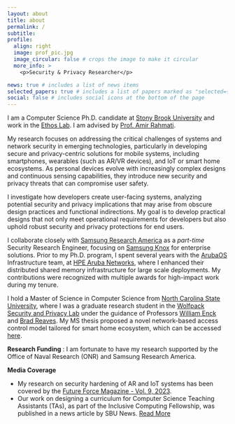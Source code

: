 ```yaml
---
layout: about
title: about
permalink: /
subtitle: 
profile:
  align: right
  image: prof_pic.jpg
  image_circular: false # crops the image to make it circular
  more_info: >
    <p>Security & Privacy Researcher</p>

news: true # includes a list of news items
selected_papers: true # includes a list of papers marked as "selected={true}"
social: false # includes social icons at the bottom of the page
---
```


I am a Computer Science Ph.D. candidate at [Stony Brook University](https://www.cs.stonybrook.edu) and work in the [Ethos Lab](https://github.com/Ethos-lab). I am advised by [Prof. Amir Rahmati](https://amir.rahmati.com).

My research focuses on addressing the critical challenges of systems and network security in emerging technologies, particularly in developing secure and privacy-centric solutions for mobile systems, including smartphones, wearables (such as AR/VR devices), and IoT or smart home ecosystems. As personal devices evolve with increasingly complex designs and continuous sensing capabilities, they introduce new security and privacy threats that can compromise user safety.

I investigate how developers create user-facing systems, analyzing potential security and privacy implications that may arise from obscure design practices and functional indirections. My goal is to develop practical designs that not only meet operational requirements for developers but also uphold robust security and privacy protections for end users.


I collaborate closely with [Samsung Research America](https://sra.samsung.com) as a *part-time* Security Research Engineer, focusing on [Samsung Knox](https://www.samsungknox.com/en) for enterprise solutions. Prior to my Ph.D. program, I spent several years with the [ArubaOS](https://www.arubanetworks.com/products/network-management-operations/arubaos/) Infrastructure team, at [HPE Aruba Networks](https://www.arubanetworks.com/company/about-us), where I enhanced their distributed shared memory infrastructure for large scale deployments. My contributions were recognized with multiple awards for high-impact work during my tenure.


I hold a Master of Science in Computer Science from [North Carolina State University](https://www.csc.ncsu.edu/), where I was a graduate research student in the [Wolfpack Security and Privacy Lab](https://wspr.csc.ncsu.edu/) under the guidance of Professors [William Enck](https://enck.org) and [Brad Reaves](https://bradreaves.net/). My MS thesis proposed a novel network-based access control model tailored for smart home ecosystem, which can be accessed [here](https://repository.lib.ncsu.edu/items/8a983540-1425-4f53-abdb-38bed1806cd2).


**Research Funding** : I am fortunate to have my research supported by the Office of Naval Research (ONR) and Samsung Research America.


**Media Coverage** 
+ My research on security hardening of AR and IoT systems has been covered by the [Future Force Magazine - Vol. 9, 2023](https://www.onr.navy.mil/media/document/future-force-vol-9-no-1-2023).
+ Our work on designing a curriculum for Computer Science Teaching Assistants (TAs), as part of the Inclusive Computing Fellowship, was published in a news article by SBU News. [Read More](https://www.cs.stonybrook.edu/about-us/News/leveling-ta-training-builds-strong-foundation-and-diversity-awareness)